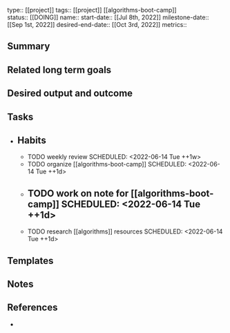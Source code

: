 type:: [[project]]
tags:: [[project]] [[algorithms-boot-camp]]  
status:: [[DOING]] 
name:: 
start-date:: [[Jul 8th, 2022]] 
milestone-date:: [[Sep 1st, 2022]] 
desired-end-date:: [[Oct 3rd, 2022]] 
metrics::

## Summary
## Related long term goals
## Desired output and outcome
## Tasks
- ## Habits
	- TODO weekly review
	  SCHEDULED: <2022-06-14 Tue ++1w>
	- TODO organize [[algorithms-boot-camp]] 
	  SCHEDULED: <2022-06-14 Tue ++1d>
	- TODO work on note for [[algorithms-boot-camp]] 
	  SCHEDULED: <2022-06-14 Tue ++1d>
		-
	- TODO research [[algorithms]] resources
	  SCHEDULED: <2022-06-14 Tue ++1d>
## Templates
## Notes
## References
-